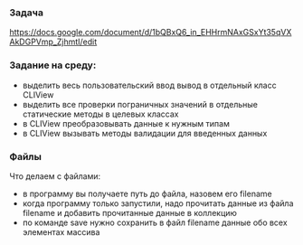### Задача
https://docs.google.com/document/d/1bQBxQ6_in_EHHrmNAxGSxYt35qVXAkDGPVmp_ZjhmtI/edit

### Задание на среду:
* выделить весь пользовательский ввод вывод в отдельный класс CLIView
* выделить все проверки пограничных значений в отдельные статические методы в целевых классах
* в CLIView преобразовывать данные к нужным типам
* в CLIView вызывать методы валидации для введенных данных

### Файлы
Что делаем с файлами:
* в программу вы получаете путь до файла, назовем его filename
* когда программу только запустили, надо прочитать данные из файла filename и добавить прочитанные данные в коллекцию
* по команде save нужно сохранить в файл filename данные обо всех элементах массива

